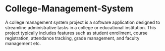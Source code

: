 # College-Management-System
A college management system project is a software application designed to streamline administrative tasks in a college or educational institution. This project typically includes features such as student enrollment, course registration, attendance tracking, grade management, and faculty management etc.
